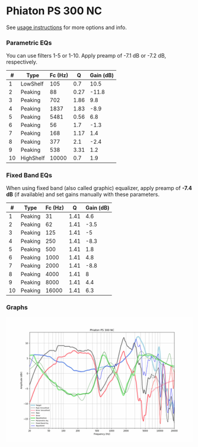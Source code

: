 # Phiaton PS 300 NC
See [usage instructions](https://github.com/jaakkopasanen/AutoEq#usage) for more options and info.

### Parametric EQs
You can use filters 1-5 or 1-10. Apply preamp of -7.1 dB or -7.2 dB, respectively.

|   # | Type      |   Fc (Hz) |    Q |   Gain (dB) |
|-----|-----------|-----------|------|-------------|
|   1 | LowShelf  |       105 | 0.7  |        10.5 |
|   2 | Peaking   |        88 | 0.27 |       -11.8 |
|   3 | Peaking   |       702 | 1.86 |         9.8 |
|   4 | Peaking   |      1837 | 1.83 |        -8.9 |
|   5 | Peaking   |      5481 | 0.56 |         6.8 |
|   6 | Peaking   |        56 | 1.7  |        -1.3 |
|   7 | Peaking   |       168 | 1.17 |         1.4 |
|   8 | Peaking   |       377 | 2.1  |        -2.4 |
|   9 | Peaking   |       538 | 3.31 |         1.2 |
|  10 | HighShelf |     10000 | 0.7  |         1.9 |

### Fixed Band EQs
When using fixed band (also called graphic) equalizer, apply preamp of **-7.4 dB** (if available) and set gains manually with these parameters.

|   # | Type    |   Fc (Hz) |    Q |   Gain (dB) |
|-----|---------|-----------|------|-------------|
|   1 | Peaking |        31 | 1.41 |         4.6 |
|   2 | Peaking |        62 | 1.41 |        -3.5 |
|   3 | Peaking |       125 | 1.41 |        -5   |
|   4 | Peaking |       250 | 1.41 |        -8.3 |
|   5 | Peaking |       500 | 1.41 |         1.8 |
|   6 | Peaking |      1000 | 1.41 |         4.8 |
|   7 | Peaking |      2000 | 1.41 |        -8.8 |
|   8 | Peaking |      4000 | 1.41 |         8   |
|   9 | Peaking |      8000 | 1.41 |         4.4 |
|  10 | Peaking |     16000 | 1.41 |         6.3 |

### Graphs
![](./Phiaton%20PS%20300%20NC.png)
